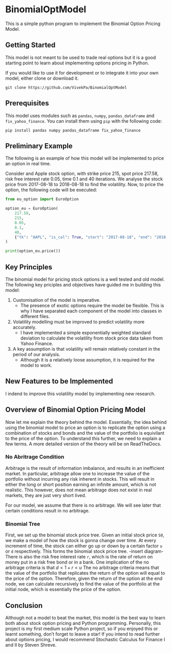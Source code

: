 # BinomialOptModel
This is a simple python program to implement the Binomial Option Pricing Model. 

## Getting Started
This model is not meant to be used to trade real options but it is a good starting point to learn about implementing options pricing in Python. 

If you would like to use it for development or to integrate it into your own model, either clone or download it. 

```
git clone https://github.com/VivekPa/BinomialOptModel
```


## Prerequisites 
This model uses modules such as `pandas`, `numpy`, `pandas_dataframe` and `fix_yahoo_finance`. You can install them using `pip` with the following code:
```
pip install pandas numpy pandas_dataframe fix_yahoo_finance
```

## Preliminary Example
The following is an example of how this model will be implemented to price an option in real time. 

Consider and Apple stock option, with strike price 215, spot price 217.58, risk free interest rate 0.05, time 0.1 and 40 iterations. We analyse the stock price from 2017-08-18 to 2018-08-18 to find the volatility. Now, to price the option, the following code will be executed:

```python
from eu_option import EuroOption

option_eu = EuroOption(
    217.58,
    215,
    0.05,
    0.1,
    40,
    {"tk": "AAPL", "is_cal": True, "start": "2017-08-18", "end": "2018-08-18"},
)

print(option_eu.price())
```

## Key Principles
The binomial model for pricing stock options is a well tested and old model. The following key priciples and objectives have guided me in building this model:

1. Customisation of the model is imperative. 
    + The presence of exotic options require the model be flexible. This is why I have separated each component of the model into classes in different files.
2. Volatility modelling must be improved to predict volatility more accurately. 
    + I have implemented a simple exponentially weighted standard deviation to calculate the volatility from stock price data taken from Yahoo Finance.
3. A key assumption is that volatility will remain relatively constant in the period of our analysis. 
    + Although it is a relatively loose assumption, it is required for the model to work. 



## New Features to be Implemented

I indend to improve this volatility model by implementing new research.

## Overview of Binomial Option Pricing Model
Now let me explain the theory behind the model. Essentially, the idea behind using the binomial model to price an option is to replicate the option using a combination of stocks and bonds and the value of the portfolio is equivilant to the price of the option. To understand this further, we need to explain a few terms. A more detailed version of the theory will be on ReadTheDocs.

### No Abritrage Condition

Arbitrage is the result of information imbalance, and results in an inefficient market. In particular, arbitrage allow one to increase the value of the portfolio without incurring any risk inherent in stocks. This will result in either the long or short position earning an infinite amount, which is not realistic. This however, does not mean arbitrage does not exist in real markets, they are just very short lived.

For our model, we assume that there is no arbitrage. We will see later that certain conditions result in no arbitrage. 


### Binomial Tree

First, we set up the binomial stock price tree. Given an initial stock price `S0`, we make a model of how the stock is gonna change over time. At every increment of time, the stock can either go up or down by a certain factor `u` or `d` respectively. This forms the binomial stock price tree. 
-insert diagram-
There is also the risk free interest rate `r`, which is the rate of return on money put in a risk free bond or in a bank. One implication of the no arbitrage criteria is that $d<1+r<u$ The no arbitrage criteria means that the value of the portfolio that replicates the return of the option will equal to the price of the option. Therefore, given the return of the option at the end node, we can calculate recursively to find the value of the portfolio at the initial node, which is essentially the price of the option.

## Conclusion

Although not a model to beat the market, this model is the best way to learn both about stock option pricing and Python programming. Personally, this project is my first medium scale Python project, so if you enjoyed this or learnt something, don’t forget to leave a star! If you intend to read further about options pricing, I would recommend Stochastic Calculus for Finance I and II by Steven Shreve.
